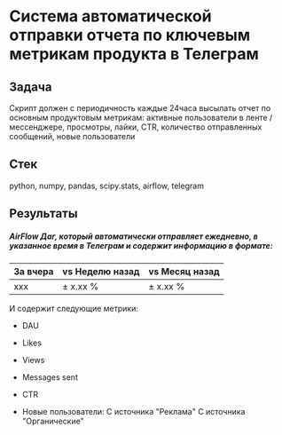 # Cистема автоматической отправки отчета по ключевым метрикам продукта в Телеграм

## Задача
Скрипт должен с периодичность каждые 24часа высылать отчет по основным продуктовым метрикам: активные пользователи в ленте / мессенджере, просмотры, лайки, CTR, количество отправленных сообщений, новые пользователи 

## Стек
python, numpy, pandas, scipy.stats, airflow, telegram

## Результаты 

##### AirFlow Даг, который автоматически отправляет ежедневно, в указанное время в Телеграм и содержит информацию в формате:

| За вчера | vs Неделю назад | vs Месяц назад |	
| --- | --- | --- |
| xxx | ± x.xx % | ± x.xx % |

И содержит следующие метрики:
* DAU
* Likes
* Views
* Messages sent
* CTR

* Новые пользователи:
  С источника "Реклама"
  С источника "Органические"
